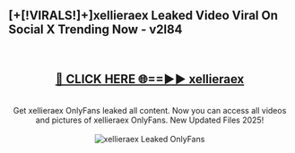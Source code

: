 <h2>[+[!VIRALS!]+]xellieraex Leaked Video Viral On Social X Trending Now - v2l84</h2>
<br>
<div align="center">
<h2><a href="https://libra.edu.pl?xellieraex" rel="nofollow">🔴 CLICK HERE 🌐==►► xellieraex</a></h2>
<br>
Get xellieraex OnlyFans leaked all content. Now you can access all videos and pictures of xellieraex OnlyFans. New Updated Files 2025!
<br>
<br>
<a href="https://libra.edu.pl?xellieraex" rel="nofollow" data-target="animated-image.originalLink"><img src="https://i.ibb.co.com/WyWwxjT/player-gif2.gif" alt="xellieraex Leaked OnlyFans" style="max-width: 100%; display: inline-block;" data-target="animated-image.originalImage"></a>
</div>
<br>